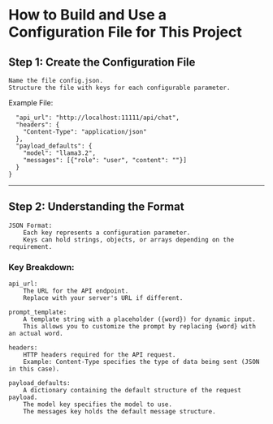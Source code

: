# How to Build and Use a Configuration File for This Project
## Step 1: Create the Configuration File

    Name the file config.json.
    Structure the file with keys for each configurable parameter.

Example File:
```{
  "api_url": "http://localhost:11111/api/chat",
  "headers": {
    "Content-Type": "application/json"
  },
  "payload_defaults": {
    "model": "llama3.2",
    "messages": [{"role": "user", "content": ""}]
  }
}

```
---
## Step 2: Understanding the Format

    JSON Format:
        Each key represents a configuration parameter.
        Keys can hold strings, objects, or arrays depending on the requirement.

### Key Breakdown:

    api_url:
        The URL for the API endpoint.
        Replace with your server's URL if different.

    prompt_template:
        A template string with a placeholder ({word}) for dynamic input.
        This allows you to customize the prompt by replacing {word} with an actual word.

    headers:
        HTTP headers required for the API request.
        Example: Content-Type specifies the type of data being sent (JSON in this case).

    payload_defaults:
        A dictionary containing the default structure of the request payload.
        The model key specifies the model to use.
        The messages key holds the default message structure.